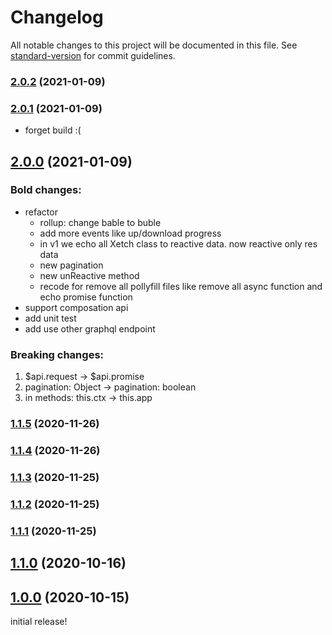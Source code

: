 # Changelog

All notable changes to this project will be documented in this file. See [standard-version](https://github.com/conventional-changelog/standard-version) for commit guidelines.

### [2.0.2](https://github.com/xtoolkit/vuejs-api/compare/v2.0.1...v2.0.2) (2021-01-09)

### [2.0.1](https://github.com/xtoolkit/vuejs-api/compare/v1.1.5...v2.0.1) (2021-01-09)

- forget build :(

## [2.0.0](https://github.com/xtoolkit/vuejs-api/compare/v1.1.5...v2.0.0) (2021-01-09)

### Bold changes:

- refactor
  - rollup: change bable to buble
  - add more events like up/download progress
  - in v1 we echo all Xetch class to reactive data. now reactive only res data
  - new pagination
  - new unReactive method
  - recode for remove all pollyfill files like remove all async function and echo promise function
- support composation api
- add unit test
- add use other graphql endpoint

### Breaking changes:

1. $api.request -> $api.promise
2. pagination: Object -> pagination: boolean
3. in methods: this.ctx -> this.app

### [1.1.5](https://github.com/xtoolkit/vuejs-api/compare/v1.1.4...v1.1.5) (2020-11-26)

### [1.1.4](https://github.com/xtoolkit/vuejs-api/compare/v1.1.3...v1.1.4) (2020-11-26)

### [1.1.3](https://github.com/xtoolkit/vuejs-api/compare/v1.1.2...v1.1.3) (2020-11-25)

### [1.1.2](https://github.com/xtoolkit/vuejs-api/compare/v1.1.1...v1.1.2) (2020-11-25)

### [1.1.1](https://github.com/xtoolkit/vuejs-api/compare/v1.1.0...v1.1.1) (2020-11-25)

## [1.1.0](https://github.com/xtoolkit/vuejs-api/compare/v1.0.0...v1.1.0) (2020-10-16)

## [1.0.0](https://github.com/xtoolkit/vuejs-api/compare/v0.1.15...v1.0.0) (2020-10-15)

initial release!
